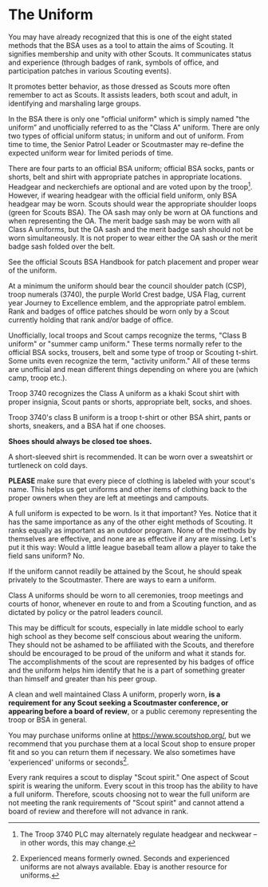 # The Uniform

You may have already recognized that this is one of the eight stated methods that the BSA uses as a tool to attain the aims of Scouting. It signifies membership and unity with other Scouts. It communicates  status and experience (through badges of rank, symbols of office, and participation patches in various Scouting events).

It promotes better behavior, as those dressed as Scouts more often remember to act as Scouts. It assists leaders, both scout and adult, in identifying and marshaling large groups.

In the BSA there is only one "official uniform" which is simply named "the uniform” and unofficially referred to as the "Class A" uniform. There are only two types of official uniform status; in uniform and out of uniform. From time to time, the Senior Patrol Leader or Scoutmaster may re-define the expected uniform wear for limited periods of time.

There are four parts to an official BSA uniform; official BSA socks, pants or shorts, belt and shirt with  appropriate patches in appropriate locations. Headgear and neckerchiefs are optional and are voted  upon by the troop[^altwear]. However, if wearing headgear with the official field uniform, only BSA headgear may  be worn. Scouts should wear the appropriate shoulder loops (green for Scouts BSA). The OA sash may only be worn at OA functions and when representing the OA. The merit badge sash may be worn with all Class A uniforms, but the OA sash and the merit badge sash should not be worn simultaneously. It is not proper to wear either the OA sash or the merit badge sash folded over the belt.

See the official Scouts BSA Handbook for patch placement and proper wear of the uniform.

At a minimum the uniform should bear the council shoulder patch (CSP), troop numerals (3740), the purple World Crest badge, USA Flag, current year Journey to Excellence emblem, and the appropriate patrol emblem. Rank and badges of office patches should be worn only by a Scout currently holding that rank and/or badge of office.

Unofficially, local troops and Scout camps recognize the terms, "Class B uniform" or "summer camp uniform." These terms normally refer to the official BSA socks, trousers, belt and some type of troop or Scouting t-shirt. Some units even recognize the term, "activity uniform." All of these terms are unofficial and mean different things depending on where you are (which camp, troop etc.).

Troop 3740 recognizes the Class A uniform as a khaki Scout shirt with proper insignia, Scout pants or shorts, appropriate belt, socks, and shoes.

Troop 3740's class B uniform is a troop t-shirt or other BSA shirt, pants or shorts, sneakers, and a BSA hat if one chooses.

**Shoes should always be closed toe shoes.**

A short-sleeved shirt is recommended. It can be worn over a sweatshirt or turtleneck on cold days.

**PLEASE** make sure that every piece of clothing is labeled with your scout's name. This helps us get uniforms and other items of clothing back to the proper owners when they are left at meetings and campouts.

A full uniform is expected to be worn. Is it that important? Yes. Notice that it has the same importance  as any of the other eight methods of Scouting. It ranks equally as important as an outdoor program. None of the methods by themselves are effective, and none are as effective if any are missing. Let's put it this way: Would a little league baseball team allow a player to take the field sans uniform? No.

If the uniform cannot readily be attained by the Scout, he should speak privately to the Scoutmaster. There are ways to earn a uniform.

Class A uniforms should be worn to all ceremonies, troop meetings and courts of honor, whenever en route to and from a Scouting function, and as dictated by policy or the patrol leaders council.

This may be difficult for scouts, especially in late middle school to early high school as they become self conscious about wearing the uniform. They should not be ashamed to be affiliated with the Scouts, and therefore should be encouraged to be proud of the uniform and what it stands for. The accomplishments of the scout are represented by his badges of office and the uniform helps him identify that he is a part of something greater than himself and greater than his peer group.

A clean and well maintained Class A uniform, properly worn, **is a requirement for any Scout seeking a Scoutmaster conference, or appearing before a board of review**, or a public ceremony representing  the troop or BSA in general.

You may purchase uniforms online at https://www.scoutshop.org/, but we recommend that you purchase them at  a local Scout shop to ensure proper fit and so you can return them if necessary. We also sometimes have 'experienced' uniforms or seconds[^experienced].

Every rank requires a scout to display "Scout spirit." One aspect of Scout spirit is wearing the uniform. Every scout in this troop has the ability to have a full uniform. Therefore, scouts choosing not to wear the full uniform are not meeting the rank requirements of "Scout spirit" and cannot attend a board of review and therefore will not advance in rank.

[^altwear]: The Troop 3740 PLC may alternately regulate headgear and neckwear – in other words, this may change.

[^experienced]: Experienced means formerly owned. Seconds and experienced uniforms are not always available. Ebay is another resource for uniforms.
